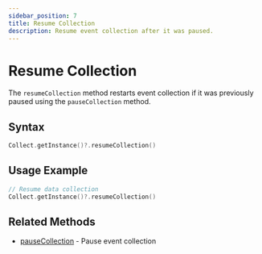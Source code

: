 ```yaml
---
sidebar_position: 7
title: Resume Collection
description: Resume event collection after it was paused.
---
```


# Resume Collection

The `resumeCollection` method restarts event collection if it was previously paused using the `pauseCollection` method.

## Syntax

```swift
Collect.getInstance()?.resumeCollection()
```

## Usage Example

```swift
// Resume data collection
Collect.getInstance()?.resumeCollection()
```

## Related Methods

- [pauseCollection](./pauseCollection) - Pause event collection